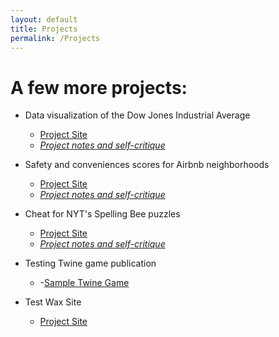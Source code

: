 ```yaml
---
layout: default
title: Projects
permalink: /Projects    
---
```


# A few more projects:

- Data visualization of the Dow Jones Industrial Average
    - [Project Site](/DJDataViz/index.html)
    - [_Project notes and self-critique_](https://github.com/spswanz/DJDataViz)
- Safety and conveniences scores for Airbnb neighborhoods
    - [Project Site](/airbnbNeighborhood/index.html)
    - [_Project notes and self-critique_](https://github.com/spswanz/airbnbNeighborhood)
- Cheat for NYT's Spelling Bee puzzles
    - [Project Site](/spellingbee.html)
    - [_Project notes and self-critique_](https://github.com/spswanz/NYT-Spelling-Bee-Cheat)

- Testing Twine game publication
  - -[Sample Twine Game](/TwineTest/TestStory.html)

- Test Wax Site
    - [Project Site](/JadeTest/index.html)
